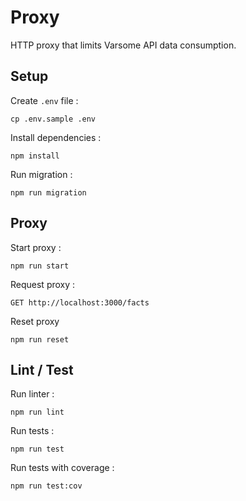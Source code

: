 # Proxy

HTTP proxy that limits Varsome API data consumption.

## Setup

Create `.env` file :

```
cp .env.sample .env
```

Install dependencies :

```
npm install
```

Run migration :

```
npm run migration
```

## Proxy

Start proxy :

```
npm run start
```

Request proxy :

```
GET http://localhost:3000/facts
```

Reset proxy

```
npm run reset
```

## Lint / Test

Run linter :

```
npm run lint
```

Run tests :

```
npm run test
```

Run tests with coverage :

```
npm run test:cov
```
